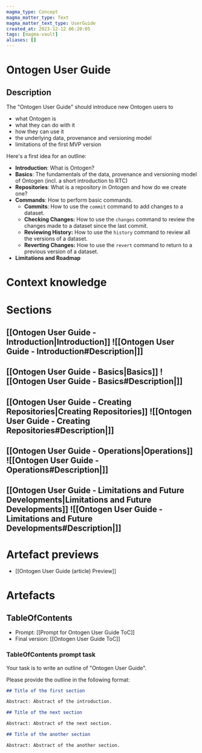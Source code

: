 ```yaml
---
magma_type: Concept
magma_matter_type: Text
magma_matter_text_type: UserGuide
created_at: 2023-12-12 06:20:05
tags: [magma-vault]
aliases: []
---
```

# Ontogen User Guide

## Description

The "Ontogen User Guide" should introduce new Ontogen users to

-   what Ontogen is
-   what they can do with it
-   how they can use it
-   the underlying data, provenance and versioning model
-   limitations of the first MVP version

Here's a first idea for an outline:

-   **Introduction**: What is Ontogen?
-   **Basics**: The fundamentals of the data, provenance and versioning model of Ontogen (incl. a short introduction to RTC)
-   **Repositories**: What is a repository in Ontogen and how do we create one?
-   **Commands**: How to perform basic commands.
    -   **Commits**: How to use the `commit` command to add changes to a dataset.
    -   **Checking Changes:** How to use the `changes` command to review the changes made to a dataset since the last commit.
    -   **Reviewing History:** How to use the `history` command to review all the versions of a dataset.
    -   **Reverting Changes:** How to use the `revert` command to return to a previous version of a dataset.
-   **Limitations and Roadmap**

# Context knowledge

# Sections

## [[Ontogen User Guide - Introduction|Introduction]] ![[Ontogen User Guide - Introduction#Description|]]

## [[Ontogen User Guide - Basics|Basics]] ![[Ontogen User Guide - Basics#Description|]]

## [[Ontogen User Guide - Creating Repositories|Creating Repositories]] ![[Ontogen User Guide - Creating Repositories#Description|]]

## [[Ontogen User Guide - Operations|Operations]] ![[Ontogen User Guide - Operations#Description|]]

## [[Ontogen User Guide - Limitations and Future Developments|Limitations and Future Developments]] ![[Ontogen User Guide - Limitations and Future Developments#Description|]]

# Artefact previews

-   [[Ontogen User Guide (article) Preview]]

# Artefacts

## TableOfContents

-   Prompt: [[Prompt for Ontogen User Guide ToC]]
-   Final version: [[Ontogen User Guide ToC]]

### TableOfContents prompt task

Your task is to write an outline of "Ontogen User Guide".

Please provide the outline in the following format:

``` markdown
## Title of the first section

Abstract: Abstract of the introduction.

## Title of the next section

Abstract: Abstract of the next section.

## Title of the another section

Abstract: Abstract of the another section.
```

<!--
Please don't change the general structure of this outline format. The section generator relies on an outline with sections.
-->
